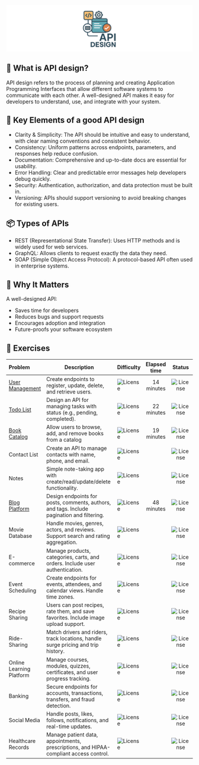 ![API design](assets/api-design.png)

## 🧠 What is API design?
API design refers to the process of planning and creating Application Programming Interfaces that allow different software systems to communicate with each other. A well-designed API makes it easy for developers to understand, use, and integrate with your system.

## 🔧 Key Elements of a good API design
- Clarity & Simplicity: The API should be intuitive and easy to understand, with clear naming conventions and consistent behavior.
- Consistency: Uniform patterns across endpoints, parameters, and responses help reduce confusion.
- Documentation: Comprehensive and up-to-date docs are essential for usability.
- Error Handling: Clear and predictable error messages help developers debug quickly.
- Security: Authentication, authorization, and data protection must be built in.
- Versioning: APIs should support versioning to avoid breaking changes for existing users.

## 📦 Types of APIs
- REST (Representational State Transfer): Uses HTTP methods and is widely used for web services.
- GraphQL: Allows clients to request exactly the data they need.
- SOAP (Simple Object Access Protocol): A protocol-based API often used in enterprise systems.

## 🎯 Why It Matters
A well-designed API:
- Saves time for developers
- Reduces bugs and support requests
- Encourages adoption and integration
- Future-proofs your software ecosystem

## 💪 Exercises

| Problem                            | Description                                                                                | Difficulty                                              | Elapsed time |                         Status                          |
|:-----------------------------------|--------------------------------------------------------------------------------------------|:--------------------------------------------------------|:------------:|:-------------------------------------------------------:|
| [User Management](user-management) | Create endpoints to register, update, delete, and retrieve users.                          | ![License](https://img.shields.io/badge/Easy-greenblue) |  14 minutes  | ![License](https://img.shields.io/badge/Done-greenblue) |
| [Todo List](todo-list)             | Design an API for managing tasks with status (e.g., pending, completed).                   | ![License](https://img.shields.io/badge/Easy-greenblue) |  22 minutes  | ![License](https://img.shields.io/badge/Done-greenblue) |
| [Book Catalog](book-catalog)       | Allow users to browse, add, and remove books from a catalog                                | ![License](https://img.shields.io/badge/Easy-greenblue) |  19 minutes  | ![License](https://img.shields.io/badge/Done-greenblue) |
| Contact List                       | Create an API to manage contacts with name, phone, and email.                              | ![License](https://img.shields.io/badge/Easy-greenblue) |              |   ![License](https://img.shields.io/badge/Todo-gray)    |
| Notes                              | Simple note-taking app with create/read/update/delete functionality.                       | ![License](https://img.shields.io/badge/Easy-greenblue) |              |   ![License](https://img.shields.io/badge/Todo-gray)    |
| [Blog Platform](blog-platform)     | Design endpoints for posts, comments, authors, and tags. Include pagination and filtering. | ![License](https://img.shields.io/badge/Medium-orange)  |  48 minutes  | ![License](https://img.shields.io/badge/Done-greenblue) |
| Movie Database                     | Handle movies, genres, actors, and reviews. Support search and rating aggregation.         | ![License](https://img.shields.io/badge/Medium-orange)  |              |   ![License](https://img.shields.io/badge/Todo-gray)    |
| E-commerce                         | Manage products, categories, carts, and orders. Include user authentication.               | ![License](https://img.shields.io/badge/Medium-orange)  |              |   ![License](https://img.shields.io/badge/Todo-gray)    |
| Event Scheduling                   | Create endpoints for events, attendees, and calendar views. Handle time zones.             | ![License](https://img.shields.io/badge/Medium-orange)  |              |   ![License](https://img.shields.io/badge/Todo-gray)    |
| Recipe Sharing                     | Users can post recipes, rate them, and save favorites. Include image upload support.       | ![License](https://img.shields.io/badge/Medium-orange)  |              |   ![License](https://img.shields.io/badge/Todo-gray)    |
| Ride-Sharing                       | Match drivers and riders, track locations, handle surge pricing and trip history.          | ![License](https://img.shields.io/badge/Hard-red)       |              |   ![License](https://img.shields.io/badge/Todo-gray)    |
| Online Learning Platform           | Manage courses, modules, quizzes, certificates, and user progress tracking.                | ![License](https://img.shields.io/badge/Hard-red)       |              |   ![License](https://img.shields.io/badge/Todo-gray)    |
| Banking                            | Secure endpoints for accounts, transactions, transfers, and fraud detection.               | ![License](https://img.shields.io/badge/Hard-red)       |              |   ![License](https://img.shields.io/badge/Todo-gray)    |
| Social Media                       | Handle posts, likes, follows, notifications, and real-time updates.                        | ![License](https://img.shields.io/badge/Hard-red)       |              |   ![License](https://img.shields.io/badge/Todo-gray)    |
| Healthcare Records                 | Manage patient data, appointments, prescriptions, and HIPAA-compliant access control.      | ![License](https://img.shields.io/badge/Hard-red)       |              |   ![License](https://img.shields.io/badge/Todo-gray)    |